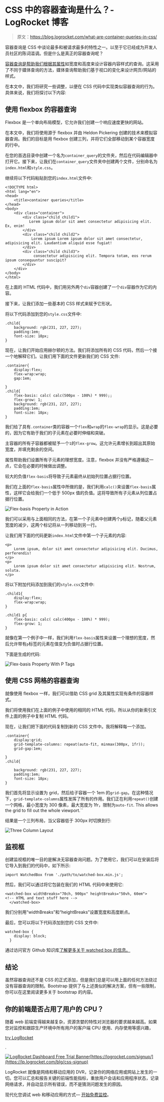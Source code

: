 # CSS 中的容器查询是什么？- LogRocket 博客

> 原文：<https://blog.logrocket.com/what-are-container-queries-in-css/>

容器查询是 CSS 中谈论最多和被请求最多的特性之一。以至于它已经成为开发人员社区的陈词滥调。但是什么是真正的容器查询呢？

[容器查询是帮助我们根据其属性](https://blog.logrocket.com/cascade-layers-subgrid-container-queries-whats-new-css/)如宽度和高度来设计容器内容样式的查询。这采用了不同于媒体查询的方法，媒体查询帮助我们基于视口的变化来设计网页/网站的样式。

在本文中，我们将研究一些调整，以便在 CSS 代码中实现类似容器查询的行为。具体来说，我们将探讨以下内容:

## 使用 flexbox 的容器查询

Flexbox 是一个单向布局模型，它允许我们创建一个响应速度更快的网站。

在本文中，我们将使用源于 flexbox 并由 Heldon Pickering 创建的技术来模拟容器查询。我们的目标是用 flexbox 创建三列，并将它们全部移动到某个容器宽度的行中。

在您的首选目录中创建一个名为`container_query`的文件夹，然后在代码编辑器中打开它。接下来，让我们在`container_query`文件夹中创建两个文件，分别命名为`index.html`和`style.css`。

继续将以下代码粘贴到您的`index.html`文件中:

```
<!DOCTYPE html>
<html lang="en">
<head>
    <title>container queries</title>
</head> 
<body>
    <div class="container">
        <div class="child child1">
           Lorem ipsum dolor sit amet consectetur adipisicing elit. Ex, enim!
        </div>
        <div class="child child2">
            Lorem ipsum Lorem ipsum dolor sit amet consectetur, adipisicing elit. Laudantium aliquid esse fugiat!
        </div>
        <div class="child child3">
             consectetur adipisicing elit. Tempora totam, eos rerum ipsum consequuntur suscipit?
        </div>
    </div>
</body>
</html>

```

在上面的 HTML 代码中，我们用另外两个`div`容器创建了一个`div`容器作为它的内容。

接下来，让我们添加一些基本的 CSS 样式来赋予它形状。

将以下代码添加到您的`style.css`文件中:

```
.child{
    background: rgb(231, 227, 227);
    padding:1em;
    font-size: 18px;
}

```

现在，让我们开始应用赫尔顿的方法。我们将添加所有的 CSS 代码，然后一个接一个地解释它们。让我们用下面的文件更新我们的 CSS 文件:

```
.container{
    display:flex;
    flex-wrap:wrap;
    gap:1em;

}
.child{
    flex-basis: calc( calc(500px - 100%) * 999);;
    flex-grow: 1;
    background: rgb(231, 227, 227);
    padding:1em;
    font-size: 18px;
}

```

我们给了具有`.container`类的容器一个`flex`和`wrap`的`flex-wrap`的显示。这是必要的，因为它有助于我们的子元素在必要时伸缩和突破。

主容器的所有子容器都被赋予一个`1`的`flex-grow`。这允许元素增长到超出其原始宽度，并填充剩余的空间。

属性帮助我们设置所有子元素的理想宽度。注意，flexbox 并没有严格遵循这一点，它会在必要的时候做出调整。

较大的负值`flex-basis`将导致子元素最终从初始列位置占据行位置。

我们在上面的`flex-basis`属性中所做的是，我们利用`calc()`来设置`flex-basis`属性，这样它会给我们一个低于 500px 值的负值。这将导致所有子元素从列位置占据行位置。

![Flex-basis Property in Action](img/9fe53dbc3dba2fe1d6c0c705f6685ef4.png)

我们可以采用与上面相同的方法，在第一个子元素中创建两个`p`标记，随着父元素宽度的减少，这两个标记将从一列移动到另一行。

让我们用下面的代码更新`index.html`文件中第一个子元素的内容:

```
<p>
    Lorem ipsum, dolor sit amet consectetur adipisicing elit. Ducimus, perferendis!
</p>
<p>
    Lorem ipsum dolor sit amet consectetur adipisicing elit. Nostrum, soluta.
</p>

```

将以下附加代码添加到我们的`style.css`文件中:

```
.child1{
    display:flex;
    flex-wrap:wrap;
}

```

```
.child1 p{
    flex-basis: calc( calc(400px - 100%) * 999);
    flex-grow: 1;
}

```

就像在第一个例子中一样，我们利用`flex-basis`属性来设置一个理想的宽度，然后允许带有`p`标签的元素在值变为负值时占据行位置。

下面是生成的代码:

![Flex-basis Property With P Tags](img/376134e37d4004baab65a55b5967f68d.png)

## 使用 CSS 网格的容器查询

就像使用 flexbox 一样，我们可以借助 CSS grid 及其属性实现有条件的容器样式。

我们将使用我们在上面的例子中使用的相同的 HTML 代码，所以从你的新索引文件上面的例子中复制 HTML 代码。

现在，让我们把下面的代码复制到新的 CSS 文件中。我将解释每一个添加。

```
.container{
    display:grid;
    grid-template-columns: repeat(auto-fit, minmax(300px, 1fr));
    grid-gap:1em;

}
.child{

    background: rgb(231, 227, 227);
    padding:1em;
    font-size: 18px;
}

```

我们首先将显示设置为 grid，然后给子容器一个 1em 的`grid-gap`。在这种情况下，`grid-template-columns`属性发挥了所有的作用。我们正在利用`repeat()`创建一个网格，最小宽度为 300 像素，最大宽度为 1fr，限制为`auto-fit`. This allows the grid to fill out the whole viewport.``

结果是一个三列布局，当父容器低于 300px 时切换到行:

![Three Column Layout](img/f2f0ec8b4ffdc103122a047c10f1351c.png)

## 监视框

创建监视框的唯一目的是解决无容器查询问题。为了使用它，我们可以在安装后将它导入到我们的代码中，如下所示:

```
import WatchedBox from './path/to/watched-box.min.js';

```

然后，我们可以通过将它包装在我们的 HTML 代码中来使用它:

```
<watched-box widthBreaks="70ch, 900px" heightBreaks="50vh, 60em">
<!-- HTML and text stuff here -->
  </watched-box>

```

我们分别用“widthBreaks”和“heightBreaks”设置宽度和高度断点。

最后，您可以将以下代码添加到您的 CSS 文件中:

```
watched-box {
    display: block;
  }

```

通过访问官方 Github 知识库[了解更多关于 watched box 的信息。](https://www.google.com/url?q=https://www.google.com/url?q%3Dhttps://github.com/Heydon/watched-box%26amp;sa%3DD%26amp;ust%3D1607897668185000%26amp;usg%3DAOvVaw1IAGYQ7xoma_hQ5n3rWE-h&sa=D&ust=1607897668198000&usg=AOvVaw2tmdym3gDKrxos51Yixfuw)

## 结论

虽然容器查询还不是 CSS 的正式添加，但是我们总是可以用上面的任何方法绕过没有容器查询的限制。Bootstrap 提供了与上述类似的解决方案，但有一些限制，你可以在这里阅读更多关于 bootstrap 的内容。

## 你的前端是否占用了用户的 CPU？

随着 web 前端变得越来越复杂，资源贪婪的特性对浏览器的要求越来越高。如果您对监控和跟踪生产环境中所有用户的客户端 CPU 使用、内存使用等感兴趣，

[try LogRocket](https://lp.logrocket.com/blg/css-signup)

.

[![LogRocket Dashboard Free Trial Banner](img/dacb06c713aec161ffeaffae5bd048cd.png)](https://lp.logrocket.com/blg/css-signup)[https://logrocket.com/signup/](https://lp.logrocket.com/blg/css-signup)

LogRocket 就像是网络和移动应用的 DVR，记录你的网络应用或网站上发生的一切。您可以汇总和报告关键的前端性能指标，重放用户会话和应用程序状态，记录网络请求，并自动显示所有错误，而不是猜测问题发生的原因。

现代化您调试 web 和移动应用的方式— [开始免费监控](https://lp.logrocket.com/blg/css-signup)。